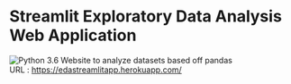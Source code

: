 # Streamlit Exploratory Data Analysis Web Application
![Python 3.6](https://img.shields.io/badge/Python-3.6-brightgreen.svg)
Website to analyze datasets based off pandas <br>
URL : https://edastreamlitapp.herokuapp.com/
